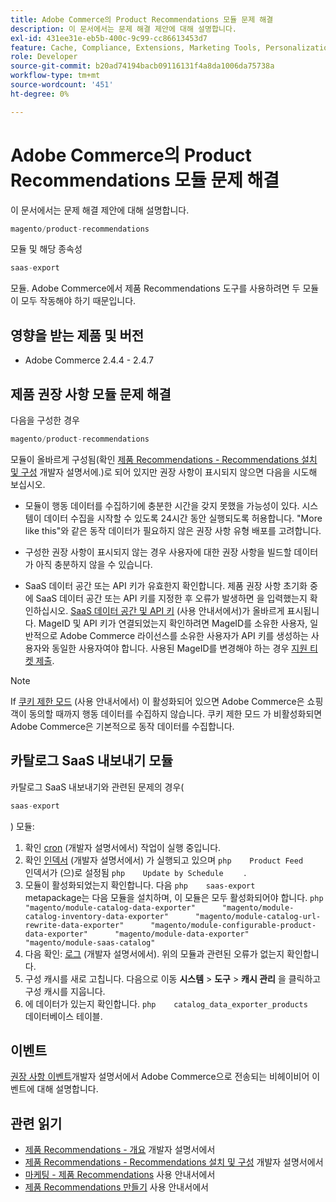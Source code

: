 ```yaml
---
title: Adobe Commerce의 Product Recommendations 모듈 문제 해결
description: 이 문서에서는 문제 해결 제안에 대해 설명합니다.
exl-id: 431ee31e-eb5b-400c-9c99-cc86613453d7
feature: Cache, Compliance, Extensions, Marketing Tools, Personalization, Products, Recommendations
role: Developer
source-git-commit: b20ad74194bacb09116131f4a8da1006da75738a
workflow-type: tm+mt
source-wordcount: '451'
ht-degree: 0%

---
```


# Adobe Commerce의 Product Recommendations 모듈 문제 해결

이 문서에서는 문제 해결 제안에 대해 설명합니다.

```php
magento/product-recommendations
```

모듈 및 해당 종속성

```php
saas-export
```

모듈. Adobe Commerce에서 제품 Recommendations 도구를 사용하려면 두 모듈이 모두 작동해야 하기 때문입니다.

## 영향을 받는 제품 및 버전

* Adobe Commerce 2.4.4 - 2.4.7

## 제품 권장 사항 모듈 문제 해결

다음을 구성한 경우

```php
magento/product-recommendations
```

모듈이 올바르게 구성됨(확인 [제품 Recommendations - Recommendations 설치 및 구성](https://devdocs.magento.com/recommendations/install-configure.html) 개발자 설명서에.)로 되어 있지만 권장 사항이 표시되지 않으면 다음을 시도해 보십시오.

* 모듈이 행동 데이터를 수집하기에 충분한 시간을 갖지 못했을 가능성이 있다. 시스템이 데이터 수집을 시작할 수 있도록 24시간 동안 실행되도록 허용합니다. &quot;More like this&quot;와 같은 동작 데이터가 필요하지 않은 권장 사항 유형 배포를 고려합니다.

* 구성한 권장 사항이 표시되지 않는 경우 사용자에 대한 권장 사항을 빌드할 데이터가 아직 충분하지 않을 수 있습니다.

* SaaS 데이터 공간 또는 API 키가 유효한지 확인합니다. 제품 권장 사항 초기화 중에 SaaS 데이터 공간 또는 API 키를 지정한 후 오류가 발생하면 을 입력했는지 확인하십시오. [SaaS 데이터 공간 및 API 키](https://docs.magento.com/user-guide/configuration/services/saas.html) (사용 안내서에서)가 올바르게 표시됩니다. MageID 및 API 키가 연결되었는지 확인하려면 MageID를 소유한 사용자, 일반적으로 Adobe Commerce 라이선스를 소유한 사용자가 API 키를 생성하는 사용자와 동일한 사용자여야 합니다. 사용된 MageID를 변경해야 하는 경우 [지원 티켓 제출](/help/help-center-guide/help-center/magento-help-center-user-guide.md#submit-ticket).

>[!NOTE]
>
>If [쿠키 제한 모드](https://docs.magento.com/m2/ce/user_guide/stores/compliance-cookie-restriction-mode.html) (사용 안내서에서) 이 활성화되어 있으면 Adobe Commerce은 쇼핑객이 동의할 때까지 행동 데이터를 수집하지 않습니다. 쿠키 제한 모드 가 비활성화되면 Adobe Commerce은 기본적으로 동작 데이터를 수집합니다.

## 카탈로그 SaaS 내보내기 모듈

카탈로그 SaaS 내보내기와 관련된 문제의 경우(

```php
saas-export
```

) 모듈:

1. 확인 [cron](https://devdocs.magento.com/guides/v2.3/config-guide/cli/config-cli-subcommands-cron.html) (개발자 설명서에서) 작업이 실행 중입니다.
1. 확인 [인덱서](https://devdocs.magento.com/guides/v2.3/config-guide/cli/config-cli-subcommands-index.html) (개발자 설명서에서) 가 실행되고 있으며    ```php    Product Feed    ```    인덱서가 (으)로 설정됨    ```php    Update by Schedule    ```    .
1. 모듈이 활성화되었는지 확인합니다. 다음    ```php    saas-export    ```    metapackage는 다음 모듈을 설치하며, 이 모듈은 모두 활성화되어야 합니다.    ```php    "magento/module-catalog-data-exporter"      "magento/module-catalog-inventory-data-exporter"      "magento/module-catalog-url-rewrite-data-exporter"      "magento/module-configurable-product-data-exporter"      "magento/module-data-exporter"      "magento/module-saas-catalog"    ```
1. 다음 확인: [로그](https://devdocs.magento.com/guides/v2.3/config-guide/cli/logging.html) (개발자 설명서에서). 위의 모듈과 관련된 오류가 없는지 확인합니다.
1. 구성 캐시를 새로 고칩니다. 다음으로 이동 **시스템** > **도구** > **캐시 관리** 을 클릭하고 구성 캐시를 지웁니다.
1. 에 데이터가 있는지 확인합니다.    ```php    catalog_data_exporter_products    ```    데이터베이스 테이블.

## 이벤트

[권장 사항 이벤트](https://devdocs.magento.com/recommendations/verify.html)개발자 설명서에서 Adobe Commerce으로 전송되는 비헤이비어 이벤트에 대해 설명합니다.

## 관련 읽기

* [제품 Recommendations - 개요](https://devdocs.magento.com/recommendations/product-recs.html) 개발자 설명서에서
* [제품 Recommendations - Recommendations 설치 및 구성](https://devdocs.magento.com/recommendations/install-configure.html) 개발자 설명서에서
* [마케팅 - 제품 Recommendations](https://docs.magento.com/m2/ee/user_guide/marketing/product-recommendations.html) 사용 안내서에서
* [제품 Recommendations 만들기](https://docs.magento.com/m2/ee/user_guide/marketing/create-new-rec.html) 사용 안내서에서
